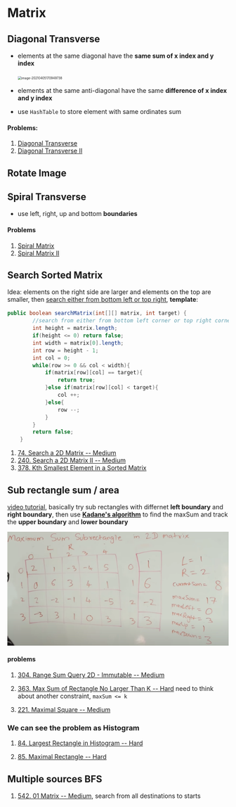 # Matrix

## Diagonal Transverse

+ elements at the same diagonal have the **same sum of x index and y index**

  <img src="C:\Users\yluo\AppData\Roaming\Typora\typora-user-images\image-20210405170949738.png" alt="image-20210405170949738" style="zoom:50%;" />

+ elements at the same anti-diagonal have the same **difference of x index and y index**

+ use `HashTable` to store element with same ordinates sum

#### Problems:

1. [Diagonal Transverse](https://leetcode.com/problems/diagonal-traverse/) 
2. [Diagonal Transverse II](https://leetcode.com/problems/diagonal-traverse-ii/)



## Rotate Image



## Spiral Transverse

+ use left, right, up and bottom **boundaries**



#### Problems

1. [Spiral Matrix](https://leetcode.com/problems/spiral-matrix/)
2. [Spiral Matrix II](https://leetcode.com/problems/spiral-matrix/)



## Search Sorted Matrix

Idea: elements on the right side are larger and elements on the top are smaller, then <u>search either from bottom left or top right</u>, **template**:

```java
public boolean searchMatrix(int[][] matrix, int target) {
        //search from either from bottom left corner or top right corner
        int height = matrix.length;
        if(height <= 0) return false;
        int width = matrix[0].length;
        int row = height - 1;
        int col = 0;
        while(row >= 0 && col < width){
            if(matrix[row][col] == target){
                return true;
            }else if(matrix[row][col] < target){
                col ++;
            }else{
                row --;
            }
        }
        return false;
    }
```

1. [74. Search a 2D Matrix -- Medium](https://leetcode.com/problems/search-a-2d-matrix/)
2. [240. Search a 2D Matrix II -- Medium](https://leetcode.com/problems/search-a-2d-matrix-ii/)
3. [378. Kth Smallest Element in a Sorted Matrix](https://leetcode.com/problems/kth-smallest-element-in-a-sorted-matrix/)



## Sub rectangle sum / area

[video tutorial](https://www.youtube.com/watch?v=yCQN096CwWM), basically try  sub rectangles with differnet **left boundary** and **right boundary**, then use **<u>Kadane's algorithm</u>** to find the maxSum and track the **upper boundary** and **lower boundary**

<img src="images/image-20210703224806916.png" alt="image-20210703224806916" style="zoom:50%;" />

#### problems

1. [304. Range Sum Query 2D - Immutable -- Medium](https://leetcode.com/problems/range-sum-query-2d-immutable/submissions/)

2. [363. Max Sum of Rectangle No Larger Than K --  Hard](https://leetcode.com/problems/max-sum-of-rectangle-no-larger-than-k/) need to think about another constraint, `maxSum <= k`

3. [221. Maximal Square -- Medium](https://leetcode.com/problems/maximal-square/)

### We can see the problem as Histogram 

1. [84. Largest Rectangle in Histogram -- Hard](https://leetcode.com/problems/largest-rectangle-in-histogram/)

2. [85. Maximal Rectangle -- Hard](https://leetcode.com/problems/maximal-rectangle/) 



## Multiple sources BFS

1. [542. 01 Matrix -- Medium](https://leetcode.com/problems/01-matrix/), search from all destinations to starts

